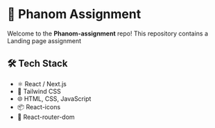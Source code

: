 # 🚀 Phanom Assignment

Welcome to the **Phanom-assignment** repo! This repository contains a Landing page assignment 

## 🛠 Tech Stack

- ⚛️ React / Next.js
- 💅 Tailwind CSS
- 🌐 HTML, CSS, JavaScript
- 📦 React-icons
- 🔗 React-router-dom 




